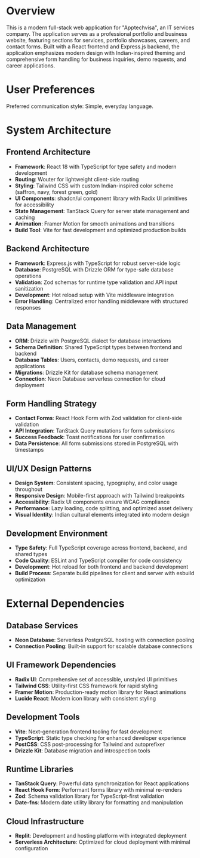 # Overview

This is a modern full-stack web application for "Apptechvisa", an IT services company. The application serves as a professional portfolio and business website, featuring sections for services, portfolio showcases, careers, and contact forms. Built with a React frontend and Express.js backend, the application emphasizes modern design with Indian-inspired theming and comprehensive form handling for business inquiries, demo requests, and career applications.

# User Preferences

Preferred communication style: Simple, everyday language.

# System Architecture

## Frontend Architecture
- **Framework**: React 18 with TypeScript for type safety and modern development
- **Routing**: Wouter for lightweight client-side routing
- **Styling**: Tailwind CSS with custom Indian-inspired color scheme (saffron, navy, forest green, gold)
- **UI Components**: shadcn/ui component library with Radix UI primitives for accessibility
- **State Management**: TanStack Query for server state management and caching
- **Animation**: Framer Motion for smooth animations and transitions
- **Build Tool**: Vite for fast development and optimized production builds

## Backend Architecture
- **Framework**: Express.js with TypeScript for robust server-side logic
- **Database**: PostgreSQL with Drizzle ORM for type-safe database operations
- **Validation**: Zod schemas for runtime type validation and API input sanitization
- **Development**: Hot reload setup with Vite middleware integration
- **Error Handling**: Centralized error handling middleware with structured responses

## Data Management
- **ORM**: Drizzle with PostgreSQL dialect for database interactions
- **Schema Definition**: Shared TypeScript types between frontend and backend
- **Database Tables**: Users, contacts, demo requests, and career applications
- **Migrations**: Drizzle Kit for database schema management
- **Connection**: Neon Database serverless connection for cloud deployment

## Form Handling Strategy
- **Contact Forms**: React Hook Form with Zod validation for client-side validation
- **API Integration**: TanStack Query mutations for form submissions
- **Success Feedback**: Toast notifications for user confirmation
- **Data Persistence**: All form submissions stored in PostgreSQL with timestamps

## UI/UX Design Patterns
- **Design System**: Consistent spacing, typography, and color usage throughout
- **Responsive Design**: Mobile-first approach with Tailwind breakpoints
- **Accessibility**: Radix UI components ensure WCAG compliance
- **Performance**: Lazy loading, code splitting, and optimized asset delivery
- **Visual Identity**: Indian cultural elements integrated into modern design

## Development Environment
- **Type Safety**: Full TypeScript coverage across frontend, backend, and shared types
- **Code Quality**: ESLint and TypeScript compiler for code consistency
- **Development**: Hot reload for both frontend and backend development
- **Build Process**: Separate build pipelines for client and server with esbuild optimization

# External Dependencies

## Database Services
- **Neon Database**: Serverless PostgreSQL hosting with connection pooling
- **Connection Pooling**: Built-in support for scalable database connections

## UI Framework Dependencies
- **Radix UI**: Comprehensive set of accessible, unstyled UI primitives
- **Tailwind CSS**: Utility-first CSS framework for rapid styling
- **Framer Motion**: Production-ready motion library for React animations
- **Lucide React**: Modern icon library with consistent styling

## Development Tools
- **Vite**: Next-generation frontend tooling for fast development
- **TypeScript**: Static type checking for enhanced developer experience
- **PostCSS**: CSS post-processing for Tailwind and autoprefixer
- **Drizzle Kit**: Database migration and introspection tools

## Runtime Libraries
- **TanStack Query**: Powerful data synchronization for React applications
- **React Hook Form**: Performant forms library with minimal re-renders
- **Zod**: Schema validation library for TypeScript-first validation
- **Date-fns**: Modern date utility library for formatting and manipulation

## Cloud Infrastructure
- **Replit**: Development and hosting platform with integrated deployment
- **Serverless Architecture**: Optimized for cloud deployment with minimal configuration
